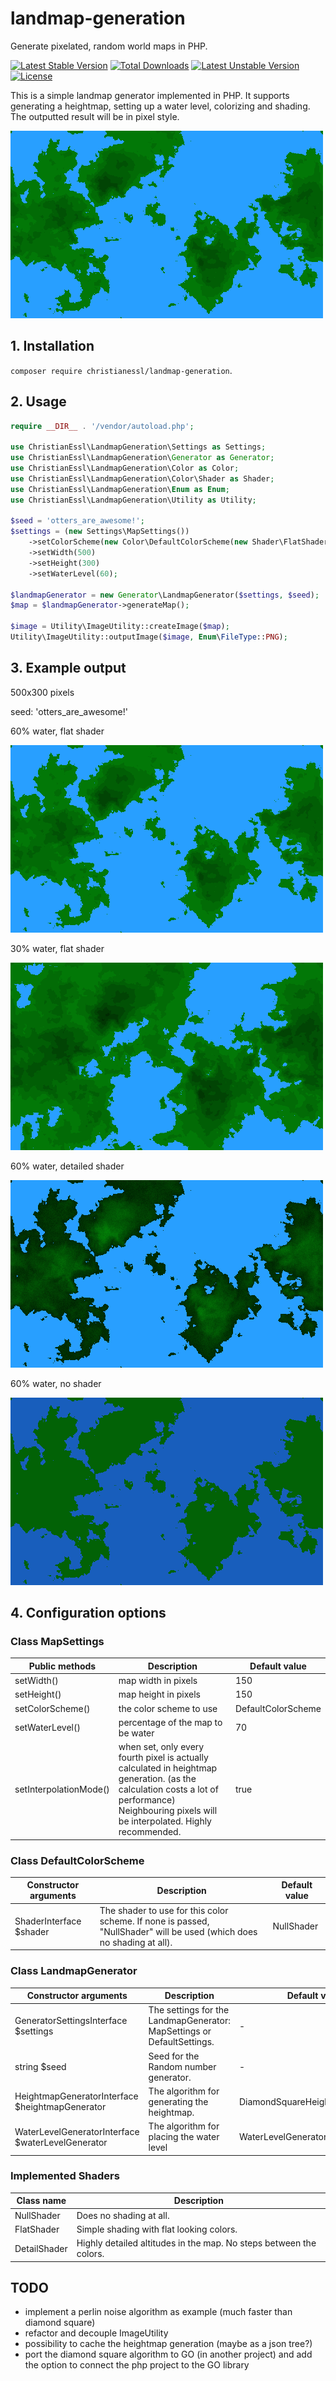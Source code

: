 # landmap-generation
Generate pixelated, random world maps in PHP.

[![Latest Stable Version](https://poser.pugx.org/christianessl/landmap-generation/v/stable)](https://packagist.org/packages/christianessl/landmap-generation)
[![Total Downloads](https://poser.pugx.org/christianessl/landmap-generation/downloads)](https://packagist.org/packages/christianessl/landmap-generation)
[![Latest Unstable Version](https://poser.pugx.org/christianessl/landmap-generation/v/unstable)](https://packagist.org/packages/christianessl/landmap-generation)
[![License](https://poser.pugx.org/christianessl/landmap-generation/license)](https://packagist.org/packages/christianessl/landmap-generation)

This is a simple landmap generator implemented in PHP. 
It supports generating a heightmap, setting up a water level, colorizing and shading.
The outputted result will be in pixel style.

![Screenshot](/Images/example.png)

## 1. Installation

`composer require christianessl/landmap-generation`. 

## 2. Usage

``` php
require __DIR__ . '/vendor/autoload.php';

use ChristianEssl\LandmapGeneration\Settings as Settings;
use ChristianEssl\LandmapGeneration\Generator as Generator;
use ChristianEssl\LandmapGeneration\Color as Color;
use ChristianEssl\LandmapGeneration\Color\Shader as Shader;
use ChristianEssl\LandmapGeneration\Enum as Enum;
use ChristianEssl\LandmapGeneration\Utility as Utility;

$seed = 'otters_are_awesome!';
$settings = (new Settings\MapSettings())
    ->setColorScheme(new Color\DefaultColorScheme(new Shader\FlatShader()))
    ->setWidth(500)
    ->setHeight(300)
    ->setWaterLevel(60);

$landmapGenerator = new Generator\LandmapGenerator($settings, $seed);
$map = $landmapGenerator->generateMap();

$image = Utility\ImageUtility::createImage($map);
Utility\ImageUtility::outputImage($image, Enum\FileType::PNG);
```

## 3. Example output

500x300 pixels

seed: 'otters_are_awesome!'

60% water, flat shader

![Screenshot](/Images/example.png)

30% water, flat shader

![Screenshot](/Images/example_2.png)

60% water, detailed shader

![Screenshot](/Images/example_3.png)

60% water, no shader

![Screenshot](/Images/example_4.png)


## 4. Configuration options

### Class MapSettings
| Public methods | Description | Default value |
| ------------- |-------------| -----|
| setWidth()      | map width in pixels | 150 |
| setHeight()      | map height in pixels      | 150 |
| setColorScheme() | the color scheme to use | DefaultColorScheme |
| setWaterLevel() | percentage of the map to be water | 70 |
| setInterpolationMode() | when set, only every fourth pixel is actually calculated in heightmap generation. (as the calculation costs a lot of performance) Neighbouring pixels will be interpolated. Highly recommended. | true |

### Class DefaultColorScheme
| Constructor arguments | Description | Default value |
| ------------- |-------------| -----|
| ShaderInterface $shader | The shader to use for this color scheme. If none is passed, "NullShader" will be used (which does no shading at all). | NullShader |

### Class LandmapGenerator
| Constructor arguments | Description | Default value |
| ------------- |-------------| -----|
| GeneratorSettingsInterface $settings | The settings for the LandmapGenerator: MapSettings or DefaultSettings. | - |
| string $seed | Seed for the Random number generator. | - |
| HeightmapGeneratorInterface $heightmapGenerator | The algorithm for generating the heightmap. | DiamondSquareHeightmapGenerator |
| WaterLevelGeneratorInterface $waterLevelGenerator | The algorithm for placing the water level | WaterLevelGenerator |

### Implemented Shaders
| Class name | Description |
| ------------- |-------------| 
| NullShader | Does no shading at all. |
| FlatShader | Simple shading with flat looking colors. |
| DetailShader | Highly detailed altitudes in the map. No steps between the colors. |

## TODO

- implement a perlin noise algorithm as example (much faster than diamond square)
- refactor and decouple ImageUtility
- possibility to cache the heightmap generation (maybe as a json tree?)
- port the diamond square algorithm to GO (in another project) and add the option to connect the php project to the GO library